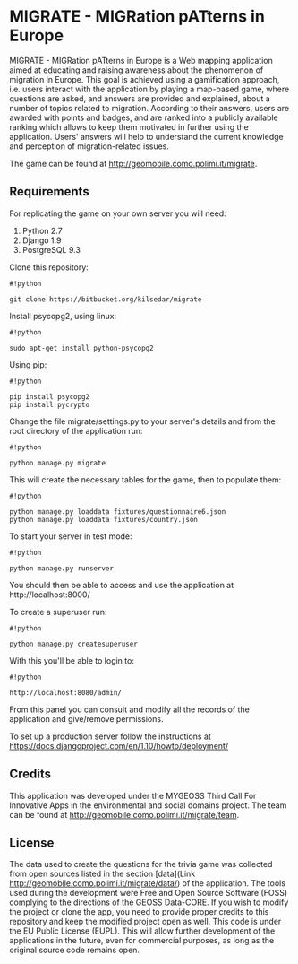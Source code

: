 # MIGRATE - MIGRation pATterns in Europe

MIGRATE - MIGRation pATterns in Europe is a Web mapping application aimed at educating and raising awareness about the phenomenon of migration in Europe. This goal is achieved using a gamification approach, i.e. users interact with the application by playing a map-based game, where questions are asked, and answers are provided and explained, about a number of topics related to migration. According to their answers, users are awarded with points and badges, and are ranked into a publicly available ranking which allows to keep them motivated in further using the application. Users' answers will help to understand the current knowledge and perception of migration-related issues.

The game can be found at http://geomobile.como.polimi.it/migrate.


## Requirements

For replicating the game on your own server you will need:

1. Python 2.7
2. Django 1.9
3. PostgreSQL 9.3

Clone this repository:
```
#!python

git clone https://bitbucket.org/kilsedar/migrate
```

Install psycopg2, using linux:
```
#!python

sudo apt-get install python-psycopg2
```

Using pip:
```
#!python

pip install psycopg2
pip install pycrypto
```

Change the file migrate/settings.py to your server's details and from the root directory of the application run:
```
#!python

python manage.py migrate
```

This will create the necessary tables for the game, then to populate them:
```
#!python

python manage.py loaddata fixtures/questionnaire6.json
python manage.py loaddata fixtures/country.json
```

To start your server in test mode:
```
#!python

python manage.py runserver
```

You should then be able to access and use the application at http://localhost:8000/

To create a superuser run:
```
#!python

python manage.py createsuperuser
```

With this you'll be able to login to:
```
#!python

http://localhost:8080/admin/
```

From this panel you can consult and modify all the records of the application and give/remove permissions.

To set up a production server follow the instructions at https://docs.djangoproject.com/en/1.10/howto/deployment/


## Credits

This application was developed under the MYGEOSS Third Call For Innovative Apps in the environmental and social domains project. The team can be found at http://geomobile.como.polimi.it/migrate/team.


## License

The data used to create the questions for the trivia game was collected from open sources listed in the section [data](Link http://geomobile.como.polimi.it/migrate/data/) of the application.
The tools used during the development were Free and Open Source Software (FOSS) complying to the directions of the GEOSS Data-CORE.
If you wish to modify the project or clone the app, you need to provide proper credits to this repository and keep the modified project open as well. This code is under the EU Public License (EUPL).
This will allow further development of the applications in the future, even for commercial purposes, as long as the original source code remains open.
